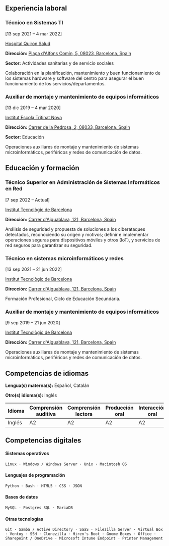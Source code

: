 ## Experiencia laboral

### Técnico en Sistemas TI

[13 sep 2021 – 4 mar 2022]

[Hospital Quiron Salud](https://www.quironsalud.es/hospital-barcelona)

**Dirección:** [Plaça d'Alfons Comín, 5, 08023, Barcelona, Spain](https://goo.gl/maps/ad9xntYLd9Kv56on8)

**Sector:**  Actividades sanitarias y de servicio sociales

Colaboración en la planificación, mantenimiento y buen funcionamiento de los sistemas hardware y software del centro para asegurar el buen funcionamiento de los servicios/departamentos.

### Auxiliar de montaje y mantenimiento de equipos informáticos

[13 dic 2019 – 4 mar 2020]

[Institut Escola Tritinat Nova](https://agora.xtec.cat/ietn/)

**Dirección:** [Carrer de la Pedrosa, 2, 08033, Barcelona, Spain](https://goo.gl/maps/JNUhmCA6iTVCRqHi7)

**Sector:**  Educación

Operaciones auxiliares de montaje y mantenimiento de sistemas microinformáticos, periféricos y redes de comunicación de datos.

## Educación y formación 

### Técnico Superior en Administración de Sistemas Informáticos en Red

[7 sep 2022 – Actual]

[Institut Tecnològic de Barcelona](https://www.itb.cat/)

**Dirección:** [Carrer d'Aiguablava, 121, Barcelona, Spain](https://g.page/itecbcn?share)

Análisis de seguridad y propuesta de soluciones a los ciberataques detectados, reconociendo su origen y motivos; definir e implementar operaciones seguras para dispositivos móviles y otros (IoT), y servicios de red seguros para garantizar su seguridad.

### Técnico en sistemas microinformáticos y redes

[13 sep 2021 – 21 jun 2022]

[Institut Tecnològic de Barcelona](https://www.itb.cat/)

**Dirección:** [Carrer d'Aiguablava, 121, Barcelona, Spain](https://g.page/itecbcn?share)

Formación Profesional, Ciclo de Educación Secundaria.

### Auxiliar de montaje y mantenimiento de equipos informáticos

[9 sep 2019 – 21 jun 2020]

[Institut Tecnològic de Barcelona](https://www.itb.cat/)

**Dirección:** [Carrer d'Aiguablava, 121, Barcelona, Spain](https://g.page/itecbcn?share)

Operaciones auxiliares de montaje y mantenimiento de sistemas microinformáticos, periféricos y redes de comunicación de datos.

## Competencias de idiomas 

**Lengua(s) materna(s):** Español, Catalán

**Otro(s) idioma(s):** Inglés

| Idioma | Comprensión auditiva | Comprensión lectora | Producción oral | Interacción oral | Expresión escrita |
| --- | --- | --- | --- | --- | --- |
| Inglés | A2 | A2 | A2 | A2 | A2 |

## Competencias digitales

#### Sistemas operativos

~~~
Linux · Windows / Windows Server · Unix · Macintosh OS
~~~

#### Lenguajes de programación

~~~
Python · Bash · HTML5 · CSS · JSON
~~~

#### Bases de datos

~~~
MySQL · Postgres SQL · MariaDB
~~~

#### Otras tecnologías

~~~
Git · Samba / Active Directory · SaaS · Filezilla Server · Virtual Box · Ventoy · SSH · Clonezilla · Hiren's Boot · Gnome Boxes · Office · Sharepoint / OneDrive · Microsoft Intune Endpoint · Printer Management
~~~